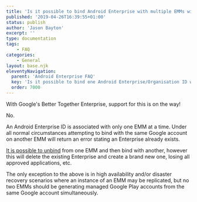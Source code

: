```yaml
---
title: 'Is it possible to bind Android Enterprise with multiple EMMs with one account?'
published: '2019-04-26T16:39:55+01:00'
status: publish
author: 'Jason Bayton'
excerpt: ''
type: documentation
tags: 
    - FAQ
categories:
    - General
layout: base.njk
eleventyNavigation:
  parent: 'Android Enterprise FAQ'
  key: 'Is it possible to bind one Android Enterprise/Organisation ID with multiple EMMs?'
  order: 7000
--- 
```

<div class="callout">

With Google's Better Together Enterprise, support for this is on the way!

</div>

No. 

An Android Enterprise ID is associated with only one EMM at a time. Under all normal circumstances attempting to bind with the same Google account on another EMM will return an error stating an Enterprise already exists.

[It is possible to unbind](/android/android-enterprise-faq/delete-the-ae-bind/) from one EMM and then bind with another, however this will delete the existing Enterprise and create a brand new one, losing all approved applications, etc.

The only exception to the above is in high availability and/or disaster recovery scenarios where an instance of an EMM may be replicated, but no two EMMs should be generating managed Google Play accounts from the same Google account simultaneously.

